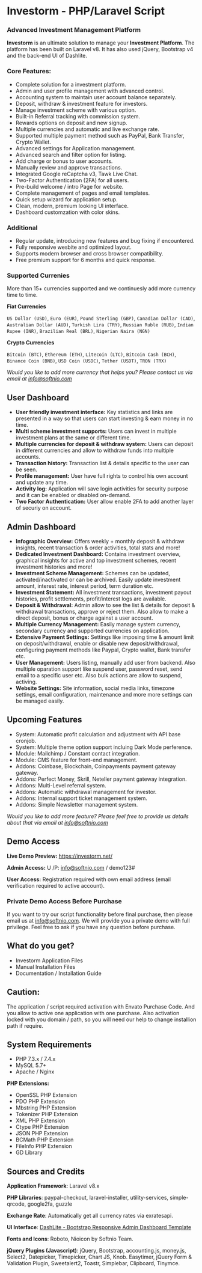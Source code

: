 # Investorm - PHP/Laravel Script
### Advanced Investment Management Platform

**Investorm** is an ultimate solution to manage your **Investment Platform**. The platform has been built on Laravel v8. It has also used jQuery, Bootstrap v4 and the back-end UI of Dashlite.

### Core Features:
- Complete solution for a investment platform.
- Admin and user profile management with advanced control. 
- Accounting system to maintain user account balance separately. 
- Deposit, withdraw & investment feature for investors. 
- Manage investment scheme with various option.
- Built-in Referral tracking with commission system. 
- Rewards options on deposit and new signup.
- Multiple currencies and automatic and live exchange rate. 
- Supported multiple payment method such as PayPal, Bank Transfer, Crypto Wallet.
- Advanced settings for Application management. 
- Advanced search and filter option for listing.
- Add charge or bonus to user accounts.
- Manually review and approve transactions.
- Integrated Google reCaptcha v3, Tawk Live Chat. 
- Two-Factor Authentication (2FA) for all users.
- Pre-build welcome / intro Page for website. 
- Complete management of pages and email templates.
- Quick setup wizard for application setup. 
- Clean, modern, premium looking UI interface.
- Dashboard customzation with color skins.

### Additional
- Regular update, introducing new features and bug fixing if encountered. 
- Fully responsive wesbite and optimized layout.
- Supports modern browser and cross browser compatibility.
- Free premium support for 6 months and quick response.

### Supported Currenies 
More than 15+ currencies supported and we continuesly add more currency time to time. 

**Fiat Currencies**

`US Dollar (USD)`, `Euro (EUR)`, `Pound Sterling (GBP)`, `Canadian Dollar (CAD)`, `Australian Dollar (AUD)`, `Turkish Lira (TRY)`, `Russian Ruble (RUB)`, `Indian Rupee (INR)`, `Brazilian Real (BRL)`, `Nigerian Naira (NGN)` 

**Crypto Currencies**

`Bitcoin (BTC)`, `Ethereum (ETH)`, `Litecoin (LTC)`, `Bitcoin Cash (BCH)`, `Binance Coin (BNB)`, `USD Coin (USDC)`, `Tether (USDT)`, `TRON (TRX)`

*Would you like to add more currency that helps you? Please contact us via email at info@softnio.com*

## User Dashboard
- **User friendly investment interface:** Key statistics and links are presented in a way so that users can start investing & earn money in no time.
- **Multi scheme investment supports:** Users can invest in multiple investment plans at the same or different time.
- **Multiple currencies for deposit & withdraw system:** Users can deposit in different currencies and allow to withdraw funds into multiple accounts. 
- **Transaction history:** Transaction list & details specific to the user can be seen.
- **Profile management:** User have full rights to control his own account and update any time. 
- **Activity log:** Application will save login activities for security purpose and it can be enabled or disabled on-demand.
- **Two Factor Authentication:** User allow enable 2FA to add another layer of securiy on account. 

## Admin Dashboard
- **Infographic Overview:** Offers weekly + monthly deposit & withdraw insights, recent transaction & order activities, total stats and more!
- **Dedicated Investment Dashboard:** Contains investment overview, graphical insights for active and top investment schemes, recent investment histories and more!
- **Investment Scheme Management:** Schemes can be updated, activated/inactivated or can be archived. Easily update investment amount, interest rate, interest period, term duration etc.
- **Investment Statement:** All investment transactions, investment payout histories, profit settlements, profit/interest logs are available. 
- **Deposit & Withdrawal:** Admin allow to see the list & details for deposit & withdrawal transactions, approve or reject them. Also allow to make a direct deposit, bonus or charge against a user account.
- **Multiple Currency Management:** Easily manage system currency, secondary currency and supported currencies on application. 
- **Extensive Payment Settings:** Settings like imposing time & amount limit on deposit/withdrawal, enable or disable new deposit/withdrawal, configuring payment methods like Paypal, Crypto wallet, Bank transfer etc.
- **User Management:** Users listing, manually add user from backend. Also multiple oparation support like suspend user, password reset, send email to a specific user etc. Also bulk actions are allow to suspend, activing.
- **Website Settings:** Site information, social media links, timezone settings, email configuration, maintenance and more more settings can be managed easily.

## Upcoming Features
- System: Automatic profit calculation and adjustment with API base cronjob. 
- System: Multiple theme option support incluing Dark Mode perference. 
- Module: Mailchimp / Constant contact integration. 
- Module: CMS feature for front-end management.
- Addons: Coinbase, Blockchain, Coinpayments payment gateway gateway. 
- Addons: Perfect Money, Skrill, Neteller payment gateway integration. 
- Addons: Multi-Level referral system.
- Addons: Automatic withdrawal management for investor. 
- Addons: Internal support ticket management system.
- Addons: Simple Newsletter management system. 

*Would you like to add more feature? Please feel free to provide us details about that via email at info@softnio.com*

## Demo Access

**Live Demo Preview:** https://investorm.net/

**Admin Access:** U /P: info@softnio.com / demo123#

**User Access:** Registration required with own email address (email verification required to active account).

### Private Demo Access Before Purchase

If you want to try our script functionality before final purchase, then please email us at info@softnio.com. We will provide you a private demo with full privilege. Feel free to ask if you have any question before purchase.

## What do you get?
- Investorm Application Files
- Manual Installation Files
- Documentation / Installation Guide

## Caution:
The application / script required activation with Envato Purchase Code. And you allow to active one application with one purchase.
Also activation locked with you domain / path, so you will need our help to change installion path if require. 

## System Requirements

- PHP 7.3.x / 7.4.x
- MySQL 5.7+
- Apache / Nginx

**PHP Extensions:**
- OpenSSL PHP Extension
- PDO PHP Extension
- Mbstring PHP Extension
- Tokenizer PHP Extension
- XML PHP Extension
- Ctype PHP Extension
- JSON PHP Extension
- BCMath PHP Extension
- FileInfo PHP Extension
- GD Library

## Sources and Credits

**Application Framework**: Laravel v8.x

**PHP Libraries**: paypal-checkout, laravel-installer, utility-services, simple-qrcode, google2fa, guzzle

**Exchange Rate**: Automatically get all currency rates via exratesapi. 

**UI Interface**: [DashLite - Bootstrap Responsive Admin Dashboard Template](https://themeforest.net/item/dashlite-bootstrap-responsive-admin-dashboard-template/25780042)

**Fonts and Icons**: Roboto, Nioicon by Softnio Team.

**jQuery Plugins (Javascript)**: jQuery, Bootstrap, accounting.js, money.js, Select2, Datepicker, Timepicker, Chart JS, Knob. Easytimer, jQuery Form & Validation Plugin, Sweetalert2, Toastr, Simplebar, Clipboard, Tinymce.
